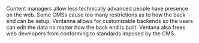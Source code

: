 Content managers allow less technically advanced people have presence on the web. Some CMSs cause too many restrictions as to how the back end can be setup. Ventanna allows for customizable backends so the users can edit the data no matter how the back end is built. Ventana also frees web developers from conforming to standards imposed by the CMS.
